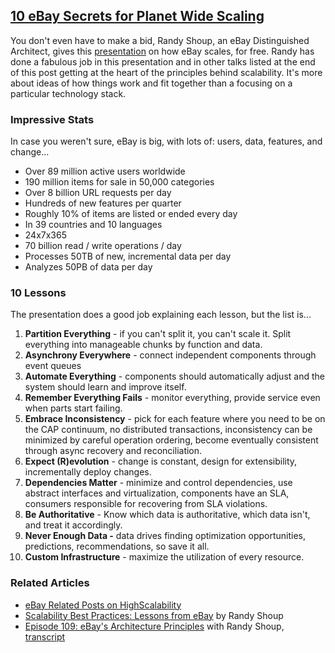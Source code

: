 ## [10 eBay Secrets for Planet Wide Scaling](/blog/2009/11/17/10-ebay-secrets-for-planet-wide-scaling.html)

    

    

You don't even have to make a bid, Randy Shoup, an eBay Distinguished Architect, gives this [presentation](http://www.hpts.ws/session9/shoup.pdf) on how eBay scales, for free. Randy has done a fabulous job in this presentation and in other talks listed at the end of this post getting at the heart of the principles behind scalability. It's more about ideas of how things work and fit together than a focusing on a particular technology stack.

### Impressive Stats

In case you weren't sure, eBay is big, with lots of: users, data, features, and change...

*   Over 89 million active users worldwide
*   190 million items for sale in 50,000 categories
*   Over 8 billion URL requests per day
*   Hundreds of new features per quarter
*   Roughly 10% of items are listed or ended every day
*   In 39 countries and 10 languages
*   24x7x365
*   70 billion read / write operations / day
*   Processes 50TB of new, incremental data per day
*   Analyzes 50PB of data per day

### 10 Lessons

The presentation does a good job explaining each lesson, but the list is...

1.  **Partition Everything** - if you can't split it, you can't scale it. Split everything into manageable chunks by function and data.
2.  **Asynchrony Everywhere** - connect independent components through event queues
3.  **Automate Everything** - components should automatically adjust and the system should learn and improve itself.
4.  **Remember Everything Fails** - monitor everything, provide service even when parts start failing.
5.  **Embrace Inconsistency** - pick for each feature where you need to be on the CAP continuum, no distributed transactions, inconsistency can be minimized by careful operation ordering, become eventually consistent through async recovery and reconciliation.
6.  **Expect (R)evolution** - change is constant, design for extensibility, incrementally deploy changes.
7.  **Dependencies Matter** - minimize and control dependencies, use abstract interfaces and virtualization, components have an SLA, consumers responsible for recovering from SLA violations.
8.  **Be Authoritative** - Know which data is authoritative, which data isn't, and treat it accordingly.
9.  **Never Enough Data -** data drives finding optimization opportunities, predictions, recommendations, so save it all.
10.  **Custom Infrastructure** - maximize the utilization of every resource.

### Related Articles

*   [eBay Related Posts on HighScalability](http://highscalability.com/blog/category/ebay)
*   [Scalability Best Practices: Lessons from eBay](http://www.infoq.com/articles/ebay-scalability-best-practices) by Randy Shoup
*   [Episode 109: eBay's Architecture Principles](http://odeo.com/episodes/23259163-Episode-109-eBay-s-Architecture-Principles-with-Randy-Shoup) with Randy Shoup, [transcript](http://www.se-radio.net/transcript-109-ebay039s-architecture-principles-randy-shoup)

    